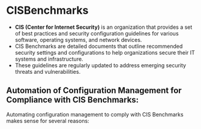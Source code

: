 # CISBenchmarks
+ **CIS (Center for Internet Security)** is an organization that provides a set of best practices and security configuration guidelines for various software, operating systems, and network devices. 
+ CIS Benchmarks are detailed documents that outline recommended security settings and configurations to help organizations secure their IT systems and infrastructure.
+ These guidelines are regularly updated to address emerging security threats and vulnerabilities.

## Automation of Configuration Management for Compliance with CIS Benchmarks:
Automating configuration management to comply with CIS Benchmarks makes sense for several reasons:
